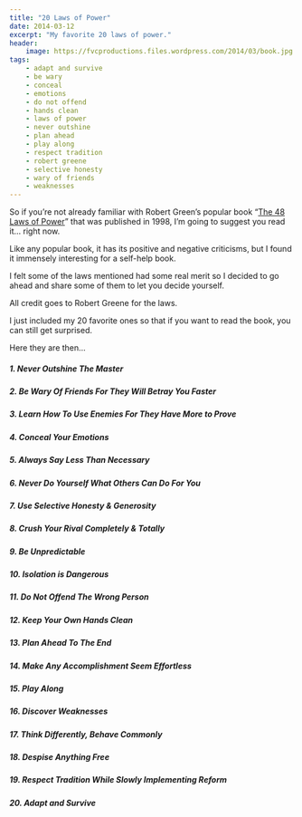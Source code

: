 ```yaml
---
title: "20 Laws of Power"
date: 2014-03-12
excerpt: "My favorite 20 laws of power."
header:
    image: https://fvcproductions.files.wordpress.com/2014/03/book.jpg
tags:
    - adapt and survive
    - be wary
    - conceal
    - emotions
    - do not offend
    - hands clean
    - laws of power
    - never outshine
    - plan ahead
    - play along
    - respect tradition
    - robert greene
    - selective honesty
    - wary of friends
    - weaknesses
---
```


So if you’re not already familiar with Robert Green’s popular book “[The
48 Laws of
Power](http://en.wikipedia.org/wiki/The_48_Laws_of_Power "48 Laws of Power - Wiki")”
that was published in 1998, I’m going to suggest you read it… right now.

Like any popular book, it has its positive and negative criticisms, but
I found it immensely interesting for a self-help book.

I felt some of the laws mentioned had some real merit so I decided to go
ahead and share some of them to let you decide yourself.

All credit goes to Robert Greene for the laws.

I just included my 20 favorite ones so that if you want to read the
book, you can still get surprised.

Here they are then…

##### 1. Never Outshine The Master

##### 2. Be Wary Of Friends For They Will Betray You Faster

##### 3. Learn How To Use Enemies For They Have More to Prove

##### 4. Conceal Your Emotions

##### 5. Always Say Less Than Necessary

##### 6. Never Do Yourself What Others Can Do For You

##### 7. Use Selective Honesty & Generosity

##### 8. Crush Your Rival Completely & Totally

##### 9. Be Unpredictable

##### 10. Isolation is Dangerous

##### 11. Do Not Offend The Wrong Person

##### 12. Keep Your Own Hands Clean

##### 13. Plan Ahead To The End

##### 14. Make Any Accomplishment Seem Effortless

##### 15. Play Along

##### 16. Discover Weaknesses

##### 17. Think Differently, Behave Commonly

##### 18. Despise Anything Free

##### 19. Respect Tradition While Slowly Implementing Reform

##### 20. Adapt and Survive

